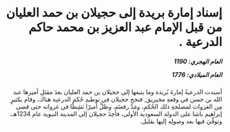 <h1 dir="rtl">إسناد إمارة بريدة إلى حجيلان بن حمد العليان من قبل الإمام عبد العزيز بن محمد حاكم الدرعية .</h1>

<h5 dir="rtl">العام الهجري:  1190

العام الميلادي: 1776

</h5>

<p dir="rtl">أسندت الدرعيةُ إمارةَ بُريدة وما يتبعها إلى حجيلان بن حمد العليان بعدَ مقتَلِ أميرها عبد الله بن حسن في وقعةِ مخيريق, فنجح حجيلان في توطيدِ حُكم الدرعية هناك، وقام بكثيرٍ مِن الغزوات لمصلحةِ ذلك الحُكمِ، ومَدَّ رقعتَه، وظلَّ أميرًا نَشِطًا في غزواته حتى قضى إبراهيم باشا على الدولة السعودية الأولى، فأُخِذَ حجيلان إلى المدينة النبوية عام 1234هـ، وتوفِّيَ فيها بعد وصولِه إليها بقليل.</p></br>
